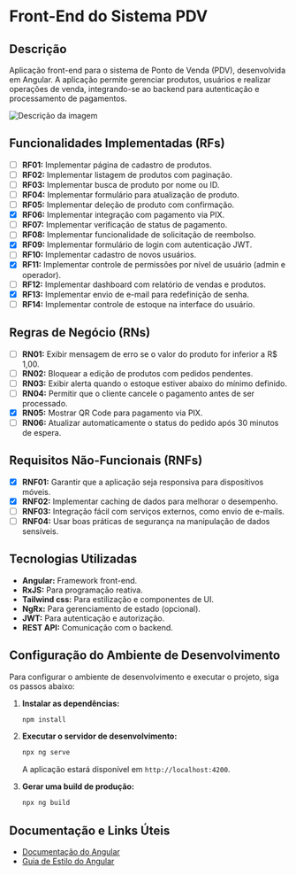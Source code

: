 # Front-End do Sistema PDV

## Descrição
Aplicação front-end para o sistema de Ponto de Venda (PDV), desenvolvida em Angular. A aplicação permite gerenciar produtos, usuários e realizar operações de venda, integrando-se ao backend para autenticação e processamento de pagamentos.

<img src="https://github.com/user-attachments/assets/f5571745-708e-47bd-89d8-cd7a74f0929a" alt="Descrição da imagem" >


## Funcionalidades Implementadas (RFs)
- [ ] **RF01:** Implementar página de cadastro de produtos.
- [ ] **RF02:** Implementar listagem de produtos com paginação.
- [ ] **RF03:** Implementar busca de produto por nome ou ID.
- [ ] **RF04:** Implementar formulário para atualização de produto.
- [ ] **RF05:** Implementar deleção de produto com confirmação.
- [x] **RF06:** Implementar integração com pagamento via PIX.
- [ ] **RF07:** Implementar verificação de status de pagamento.
- [ ] **RF08:** Implementar funcionalidade de solicitação de reembolso.
- [x] **RF09:** Implementar formulário de login com autenticação JWT.
- [ ] **RF10:** Implementar cadastro de novos usuários.
- [x] **RF11:** Implementar controle de permissões por nível de usuário (admin e operador).
- [ ] **RF12:** Implementar dashboard com relatório de vendas e produtos.
- [x] **RF13:** Implementar envio de e-mail para redefinição de senha.
- [ ] **RF14:** Implementar controle de estoque na interface do usuário.

## Regras de Negócio (RNs)
- [ ] **RN01:** Exibir mensagem de erro se o valor do produto for inferior a R$ 1,00.
- [ ] **RN02:** Bloquear a edição de produtos com pedidos pendentes.
- [ ] **RN03:** Exibir alerta quando o estoque estiver abaixo do mínimo definido.
- [ ] **RN04:** Permitir que o cliente cancele o pagamento antes de ser processado.
- [x] **RN05:** Mostrar QR Code para pagamento via PIX.
- [ ] **RN06:** Atualizar automaticamente o status do pedido após 30 minutos de espera.

## Requisitos Não-Funcionais (RNFs)
- [x] **RNF01:** Garantir que a aplicação seja responsiva para dispositivos móveis.
- [x] **RNF02:** Implementar caching de dados para melhorar o desempenho.
- [ ] **RNF03:** Integração fácil com serviços externos, como envio de e-mails.
- [ ] **RNF04:** Usar boas práticas de segurança na manipulação de dados sensíveis.

## Tecnologias Utilizadas
- **Angular:** Framework front-end.
- **RxJS:** Para programação reativa.
- **Tailwind css:** Para estilização e componentes de UI.
- **NgRx:** Para gerenciamento de estado (opcional).
- **JWT:** Para autenticação e autorização.
- **REST API:** Comunicação com o backend.

## Configuração do Ambiente de Desenvolvimento

Para configurar o ambiente de desenvolvimento e executar o projeto, siga os passos abaixo:

1. **Instalar as dependências:**
   ```bash
   npm install
   ```

2. **Executar o servidor de desenvolvimento:**
   ```bash
   npx ng serve
   ```
   A aplicação estará disponível em `http://localhost:4200`.

3. **Gerar uma build de produção:**
   ```bash
   npx ng build
   ```


## Documentação e Links Úteis
- [Documentação do Angular](https://angular.io/docs)
- [Guia de Estilo do Angular](https://angular.io/guide/styleguide)
